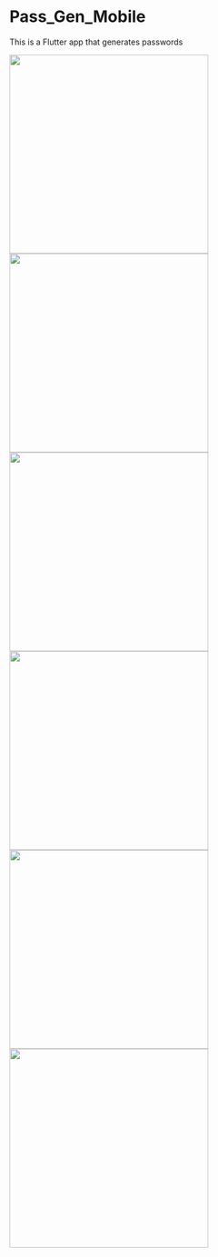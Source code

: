 # Pass_Gen_Mobile
 This is a Flutter app that generates passwords

<img src="https://github.com/Niko12126-aka-BIERNE/Pass_Gen_Mobile/assets/64725654/89d0e8e4-b72c-4c19-880c-fd5330db2c3f" width="350"/>

<img src="https://github.com/Niko12126-aka-BIERNE/Pass_Gen_Mobile/assets/64725654/e9611677-6ef2-4659-8c95-e75bf73e25f7" width="350"/>

<img src="https://github.com/Niko12126-aka-BIERNE/Pass_Gen_Mobile/assets/64725654/32d68002-cb25-4ae1-bb2a-55c77ae29bec" width="350"/>

<img src="https://github.com/Niko12126-aka-BIERNE/Pass_Gen_Mobile/assets/64725654/11776ff5-ec7e-4ca8-b67b-f7f27bbee4fc" width="350"/>

<img src="https://github.com/Niko12126-aka-BIERNE/Pass_Gen_Mobile/assets/64725654/08f78850-ccde-4284-8755-9959f84c1370" width="350"/>

<img src="https://github.com/Niko12126-aka-BIERNE/Pass_Gen_Mobile/assets/64725654/6ab4427e-3abe-4e54-a7c7-038512ffc430" width="350"/>
